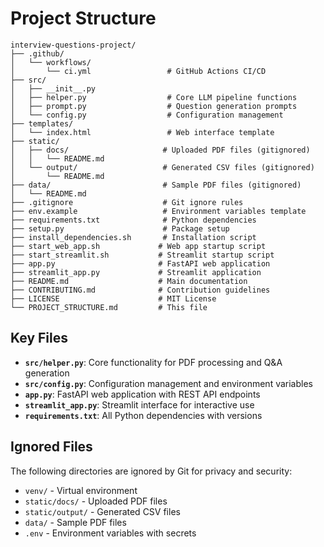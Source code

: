 # Project Structure

```
interview-questions-project/
├── .github/
│   └── workflows/
│       └── ci.yml                 # GitHub Actions CI/CD
├── src/
│   ├── __init__.py
│   ├── helper.py                  # Core LLM pipeline functions
│   ├── prompt.py                  # Question generation prompts
│   └── config.py                  # Configuration management
├── templates/
│   └── index.html                 # Web interface template
├── static/
│   ├── docs/                     # Uploaded PDF files (gitignored)
│   │   └── README.md
│   └── output/                   # Generated CSV files (gitignored)
│       └── README.md
├── data/                         # Sample PDF files (gitignored)
│   └── README.md
├── .gitignore                    # Git ignore rules
├── env.example                   # Environment variables template
├── requirements.txt              # Python dependencies
├── setup.py                      # Package setup
├── install_dependencies.sh       # Installation script
├── start_web_app.sh             # Web app startup script
├── start_streamlit.sh           # Streamlit startup script
├── app.py                       # FastAPI web application
├── streamlit_app.py             # Streamlit application
├── README.md                    # Main documentation
├── CONTRIBUTING.md              # Contribution guidelines
├── LICENSE                      # MIT License
└── PROJECT_STRUCTURE.md         # This file
```

## Key Files

- **`src/helper.py`**: Core functionality for PDF processing and Q&A generation
- **`src/config.py`**: Configuration management and environment variables
- **`app.py`**: FastAPI web application with REST API endpoints
- **`streamlit_app.py`**: Streamlit interface for interactive use
- **`requirements.txt`**: All Python dependencies with versions

## Ignored Files

The following directories are ignored by Git for privacy and security:
- `venv/` - Virtual environment
- `static/docs/` - Uploaded PDF files
- `static/output/` - Generated CSV files
- `data/` - Sample PDF files
- `.env` - Environment variables with secrets
